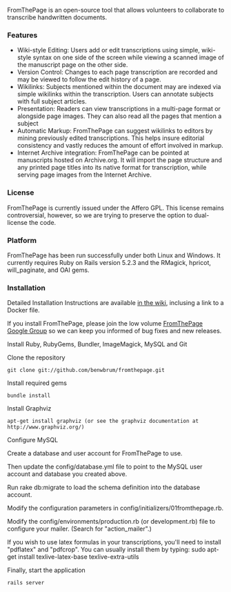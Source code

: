 FromThePage is an open-source tool that allows volunteers to collaborate to transcribe handwritten documents.

### Features

- Wiki-style Editing: Users add or edit transcriptions using simple, wiki-style syntax on one side of the screen while viewing a scanned image of the manuscript page on the other side.
- Version Control: Changes to each page transcription are recorded and may be viewed to follow the edit history of a page.
- Wikilinks: Subjects mentioned within the document may are indexed via simple wikilinks within the transcription. Users can annotate subjects with full subject articles.
- Presentation: Readers can view transcriptions in a multi-page format or alongside page images. They can also read all the pages that mention a subject
- Automatic Markup: FromThePage can suggest wikilinks to editors by mining previously edited transcriptions. This helps insure editorial consistency and vastly reduces the amount of effort involved in markup.
- Internet Archive integration: FromThePage can be pointed at manuscripts hosted on Archive.org. It will import the page structure and any printed page titles into its native format for transcription, while serving page images from the Internet Archive.

### License

FromThePage is currently issued under the Affero GPL. This license remains controversial, however, so we are trying to preserve the option to dual-license the code.

### Platform

FromThePage has been run successfully under both Linux and Windows. It currently requires Ruby on Rails version 5.2.3 and the RMagick, hpricot, will_paginate, and OAI gems.

### Installation

Detailed Installation Instructions are available [in the wiki](https://github.com/benwbrum/fromthepage/wiki), inclusing a link to a Docker file.  

If you install FromThePage, please join the low volume [FromThePage Google Group](https://groups.google.com/forum/#!forum/fromthepage) so we can keep you informed of bug fixes and new releases.  

Install Ruby, RubyGems, Bundler, ImageMagick, MySQL and Git

Clone the repository

    git clone git://github.com/benwbrum/fromthepage.git

Install required gems

    bundle install

Install Graphviz

    apt-get install graphviz (or see the graphviz documentation at http://www.graphviz.org/)

Configure MySQL

Create a database and user account for FromThePage to use.

Then update the config/database.yml file to point to the MySQL user account and database you created above.

Run
    rake db:migrate
to load the schema definition into the database account.

Modify the configuration parameters in config/initializers/01fromthepage.rb.

Modify the config/environments/production.rb (or development.rb) file to configure your mailer.  (Search for "action_mailer".)

If you wish to use latex formulas in your transcriptions, you'll need to install "pdflatex" and "pdfcrop".
You can usually install them by typing:
sudo apt-get install texlive-latex-base texlive-extra-utils


Finally, start the application

    rails server


